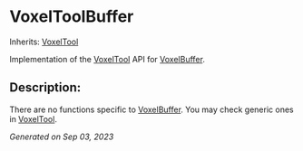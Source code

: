 # VoxelToolBuffer

Inherits: [VoxelTool](VoxelTool.md)


Implementation of the [VoxelTool](VoxelTool.md) API for [VoxelBuffer](VoxelBuffer.md).

## Description: 

There are no functions specific to [VoxelBuffer](VoxelBuffer.md). You may check generic ones in [VoxelTool](VoxelTool.md).

_Generated on Sep 03, 2023_
